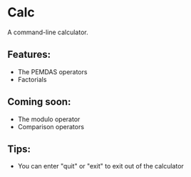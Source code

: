# Calc

A command-line calculator.

## Features:
- The PEMDAS operators
- Factorials

## Coming soon:
- The modulo operator
- Comparison operators

## Tips:
- You can enter "quit" or "exit" to exit out of the calculator
